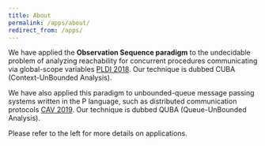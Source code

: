 ```yaml
---
title: About
permalink: /apps/about/
redirect_from: /apps/
---
```

We have applied the <b>Observation Sequence paradigm</b> to the undecidable problem of analyzing reachability for concurrent procedures communicating via global-scope variables [PLDI 2018](https://conf.researchr.org/home/pldi-2018). Our technique is dubbed CUBA (Context-UnBounded Analysis).


We have also applied this paradigm to unbounded-queue message passing systems written in the P language, such as distributed communication protocols [CAV 2019](http://i-cav.org/2019/). Our technique is dubbed QUBA (Queue-UnBounded Analysis). 

Please refer to the left for more details on applications.
